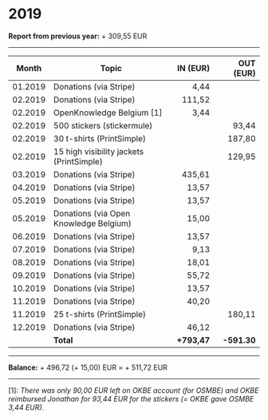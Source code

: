 # 2019

**Report from previous year:** + 309,55 EUR

---

| Month   | Topic                                    |    IN (EUR) |   OUT (EUR) |
| ------- | ---------------------------------------- | ----------: | ----------: |
| 01.2019 | Donations (via Stripe)                   |        4,44 |             |
| 02.2019 | Donations (via Stripe)                   |      111,52 |             |
| 02.2019 | OpenKnowledge Belgium [1]                |        3,44 |             |
| 02.2019 | 500 stickers (stickermule)               |             |       93,44 |
| 02.2019 | 30 t-shirts (PrintSimple)                |             |      187,80 |
| 02.2019 | 15 high visibility jackets (PrintSimple) |             |      129,95 |
| 03.2019 | Donations (via Stripe)                   |      435,61 |             |
| 04.2019 | Donations (via Stripe)                   |       13,57 |             |
| 05.2019 | Donations (via Stripe)                   |       13,57 |             |
| 05.2019 | Donations (via Open Knowledge Belgium)   |       15,00 |             |
| 06.2019 | Donations (via Stripe)                   |       13,57 |             |
| 07.2019 | Donations (via Stripe)                   |        9,13 |             |
| 08.2019 | Donations (via Stripe)                   |       18,01 |             |
| 09.2019 | Donations (via Stripe)                   |       55,72 |             |
| 10.2019 | Donations (via Stripe)                   |       13,57 |             |
| 11.2019 | Donations (via Stripe)                   |       40,20 |             |
| 11.2019 | 25 t-shirts (PrintSimple)                |             |      180,11 |
| 12.2019 | Donations (via Stripe)                   |       46,12 |             |
|         | **Total**                                | **+793,47** | **-591.30** |

---

**Balance:** + 496,72 (+ 15,00) EUR = + 511,72 EUR

---

[1]: *There was only 90,00 EUR left on OKBE account (for OSMBE) and OKBE reimbursed Jonathan for 93,44 EUR for the stickers (= OKBE gave OSMBE 3,44 EUR).*
